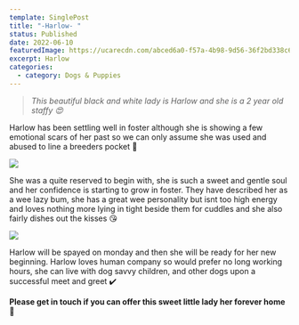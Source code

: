 ```yaml
---
template: SinglePost
title: "-Harlow- "
status: Published
date: 2022-06-10
featuredImage: https://ucarecdn.com/abced6a0-f57a-4b98-9d56-36f2bd338c62/
excerpt: Harlow
categories:
  - category: Dogs & Puppies
---
```

> *This beautiful black and white lady is Harlow and she is a 2 year old staffy 😍*

Harlow has been settling well in foster although she is showing a few emotional scars of her past so we can only assume she was used and abused to line a breeders pocket 🤬

![](https://ucarecdn.com/4b4e071e-b22d-4fcf-8ef0-beb6a5941a9d/)

She was a quite reserved to begin with, she is such a sweet and gentle soul and her confidence is starting to grow in foster. They have described her as a wee lazy bum, she has a great wee personality but isnt too high energy and loves nothing more lying in tight beside them for cuddles and she also fairly dishes out the kisses 😘

![](https://ucarecdn.com/641f99d6-31cf-4a95-8d21-0c7e899fda85/)

Harlow will be spayed on monday and then she will be ready for her new beginning. Harlow loves human company so would prefer no long working hours, she can live with dog savvy children, and other dogs upon a successful meet and greet ✔️

**Please get in touch if you can offer this sweet little lady her forever home** 🏡